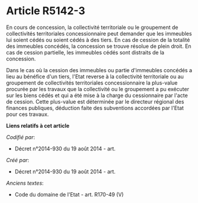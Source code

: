 # Article R5142-3

En cours de concession, la collectivité territoriale ou le groupement de collectivités territoriales concessionnaire peut
demander que les immeubles lui soient cédés ou soient cédés à des tiers. En cas de cession de la totalité des immeubles
concédés, la concession se trouve résolue de plein droit. En cas de cession partielle, les immeubles cédés sont distraits de
la concession.

Dans le cas où la cession des immeubles ou partie d'immeubles concédés a lieu au bénéfice d'un tiers, l'Etat reverse à la
collectivité territoriale ou au groupement de collectivités territoriales concessionnaire la plus-value procurée par les
travaux que la collectivité ou le groupement a pu exécuter sur les biens cédés et qui a été mise à la charge du cessionnaire
par l'acte de cession. Cette plus-value est déterminée par le directeur régional des finances publiques, déduction faite des
subventions accordées par l'Etat pour ces travaux.

**Liens relatifs à cet article**

_Codifié par_:

  - Décret n°2014-930 du 19 août 2014 - art.

_Créé par_:

  - Décret n°2014-930 du 19 août 2014 - art.

_Anciens textes_:

  - Code du domaine de l'Etat - art. R170-49 (V)
